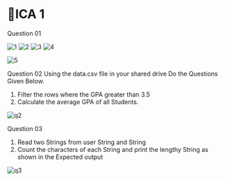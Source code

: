 <h1>📝ICA 1</h1>
 
 Question 01

![1](https://github.com/user-attachments/assets/95bb9fa3-7135-4729-966c-57abb6fa9c17)
![2](https://github.com/user-attachments/assets/0797703c-0278-4793-8178-481ae63d7ca6)
![3](https://github.com/user-attachments/assets/89341c3b-2226-4827-abbe-6b80fc1cffd0)
![4](https://github.com/user-attachments/assets/4f04fae9-e9c1-4aca-a135-49c1f99d0cd7)

 ![5](https://github.com/user-attachments/assets/68a61ce5-7799-47c5-8040-c71c8243bcf6)


 Question 02
 Using the data.csv file in your shared drive Do the Questions Given Below.
 1. Filter the rows where the GPA greater than 3.5
 2. Calculate the average GPA of all Students.

 ![q2](https://github.com/user-attachments/assets/b8c56f20-e95d-47f2-a1f7-2940b22e710f)

 Question 03
 1. Read two Strings from user String and String
 2. Count the characters of each String and print the lengthy String as shown in the Expected output
    
![q3](https://github.com/user-attachments/assets/fa62fa1a-417c-4dab-8a64-ee4da9b9795a)
